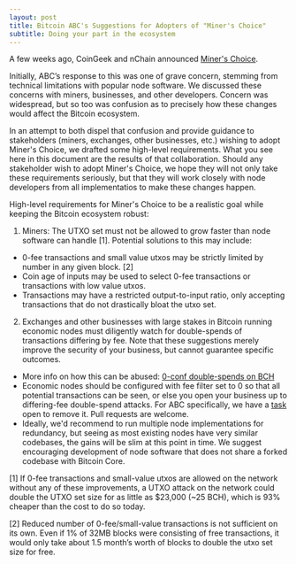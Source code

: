 ```yaml
---
layout: post
title: Bitcoin ABC's Suggestions for Adopters of "Miner's Choice"
subtitle: Doing your part in the ecosystem
---
```


A few weeks ago, CoinGeek and nChain announced [Miner's Choice](https://coingeek.com/coingeek-nchain-announce-miners-choice-initiative-bitcoin-cash-transaction-fees-values/).  

Initially, ABC’s response to this was one of grave concern, stemming from technical limitations with popular node software.  We discussed these concerns with miners, businesses, and other developers.  Concern was widespread, but so too was confusion as to precisely how these changes would affect the Bitcoin ecosystem.  

In an attempt to both dispel that confusion and provide guidance to stakeholders (miners, exchanges, other businesses, etc.) wishing to adopt Miner's Choice, we drafted some high-level requirements. What you see here in this document are the results of that collaboration.  Should any stakeholder wish to adopt Miner's Choice, we hope they will not only take these requirements seriously, but that they will work closely with node developers from all implementatios to make these changes happen.  

High-level requirements for Miner's Choice to be a realistic goal while keeping the Bitcoin ecosystem robust:
1. Miners: The UTXO set must not be allowed to grow faster than node software can handle [1].  Potential solutions to this may include:
 * 0-fee transactions and small value utxos may be strictly limited by number in any given block. [2]
 * Coin age of inputs may be used to select 0-fee transactions or transactions with low value utxos.
 * Transactions may have a restricted output-to-input ratio, only accepting transactions that do not drastically bloat the utxo set.
2. Exchanges and other businesses with large stakes in Bitcoin running economic nodes must diligently watch for double-spends of transactions differing by fee.  Note that these suggestions merely improve the security of your business, but cannot guarantee specific outcomes.
 * More info on how this can be abused: [0-conf double-spends on BCH](https://jasonc.me/blog/bitcoin-bip-133-double-spends-bch)
 * Economic nodes should be configured with fee filter set to 0 so that all potential transactions can be seen, or else you open your business up to differing-fee double-spend attacks.  For ABC specifically, we have a [task](https://reviews.bitcoinabc.org/T359) open to remove it.  Pull requests are welcome.
 * Ideally, we'd recommend to run multiple node implementations for redundancy, but seeing as most existing nodes have very similar codebases, the gains will be slim at this point in time.  We suggest encouraging development of node software that does not share a forked codebase with Bitcoin Core.

[1] If 0-fee transactions and small-value utxos are allowed on the network without any of these improvements, a UTXO attack on the network could double the UTXO set size for as little as $23,000 (~25 BCH), which is 93% cheaper than the cost to do so today.  

[2] Reduced number of 0-fee/small-value transactions is not sufficient on its own.  Even if 1% of 32MB blocks were consisting of free transactions, it would only take about 1.5 month’s worth of blocks to double the utxo set size for free.
